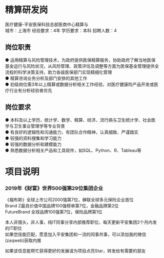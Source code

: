 # 精算研发岗
医疗健康-平安医保科技总部医商中心精算与  
城市：上海市 经验要求：4年 学历要求：本科  招聘人数：4

## 岗位职责
●	运用精算与风险管理技术，为政府提供医保精算服务，协助政府了解当地医保基金运行与风险状况，从风险管理、政策评估及调整等方面为医保基金管理提供全流程的科学决策支持，助力各级医保部门实现精细化管理   
●	精算咨询业务分析及部门安排的其他工作   
●	初级岗位需3年以上精算或数据分析相关工作经验，对医疗健康险产品开发或医疗行业有分析经验者优先

## 岗位要求
●	本科及以上学历，统计学、数学、精算、经济、流行病与卫生统计学、社会医学与卫生事业管理学等专业背景   
●	有良好的逻辑性和沟通能力，有团队合作精神，认真细致、严谨踏实   
●	较强的资料搜集和学习能力   
●	较强的数据分析和建模能力   
●	熟悉数据分析相关产品和工具软件，如SQL、Python、R、Tableau等

# 项目说明

### 2019年《财富》世界500强第29位集团企业
《福布斯》全球上市公司2000强第7位，蝉联全球多元保险企业首位  
Brand Z最具价值中国品牌100强榜单第7位，金融品牌第2位  
FutureBrand 全球品牌100强第7位，保险品牌第1位

本人非猎头，非人事，纯IT同事分享内部推荐职位，每天更新平安集团2个月内发的IT职位  
如果您技能匹配，愿意加入平安集团和一流的同事共事，可以添加我的微信(zaqweb)获取内推 

如果该信息能帮忙获得更好的发展请为项目点亮Star，转发给有需要的朋友




